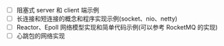 - [ ] 阻塞式 server 和 client 端示例
- [ ] 长连接和短连接的概念和程序实现示例(socket、nio、netty)
- [ ] Reactor、Epoll 网络模型实现和简单代码示例(可以参考 RocketMQ 的实现)
- [ ] 心跳包的网络实现